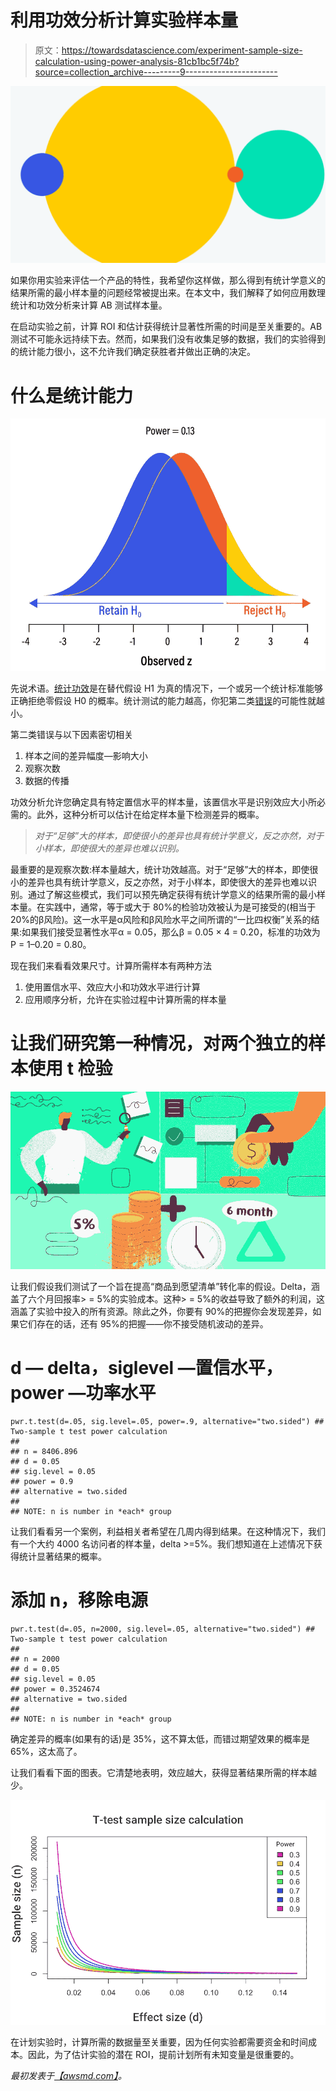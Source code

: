 # 利用功效分析计算实验样本量

> 原文：<https://towardsdatascience.com/experiment-sample-size-calculation-using-power-analysis-81cb1bc5f74b?source=collection_archive---------9----------------------->

![](img/77eaebd41a67fc8ffb67a4d03c07ced5.png)

如果你用实验来评估一个产品的特性，我希望你这样做，那么得到有统计学意义的结果所需的最小样本量的问题经常被提出来。在本文中，我们解释了如何应用数理统计和功效分析来计算 AB 测试样本量。

在启动实验之前，计算 ROI 和估计获得统计显著性所需的时间是至关重要的。AB 测试不可能永远持续下去。然而，如果我们没有收集足够的数据，我们的实验得到的统计能力很小，这不允许我们确定获胜者并做出正确的决定。

# 什么是统计能力

![](img/900e3b9a177079d391dd260ee8072496.png)

先说术语。[统计功效](https://en.wikipedia.org/wiki/Power_(statistics))是在替代假设 H1 为真的情况下，一个或另一个统计标准能够正确拒绝零假设 H0 的概率。统计测试的能力越高，你犯第二类[错误](https://en.wikipedia.org/wiki/Type_I_and_type_II_errors)的可能性就越小。

第二类错误与以下因素密切相关

1.  样本之间的差异幅度—影响大小
2.  观察次数
3.  数据的传播

功效分析允许您确定具有特定置信水平的样本量，该置信水平是识别效应大小所必需的。此外，这种分析可以估计在给定样本量下检测差异的概率。

> *对于“足够”大的样本，即使很小的差异也具有统计学意义，反之亦然，对于小样本，即使很大的差异也难以识别。*

最重要的是观察次数:样本量越大，统计功效越高。对于“足够”大的样本，即使很小的差异也具有统计学意义，反之亦然，对于小样本，即使很大的差异也难以识别。通过了解这些模式，我们可以预先确定获得有统计学意义的结果所需的最小样本量。在实践中，通常，等于或大于 80%的检验功效被认为是可接受的(相当于 20%的β风险)。这一水平是α风险和β风险水平之间所谓的“一比四权衡”关系的结果:如果我们接受显著性水平α = 0.05，那么β = 0.05 × 4 = 0.20，标准的功效为 P = 1–0.20 = 0.80。

现在我们来看看效果尺寸。计算所需样本有两种方法

1.  使用置信水平、效应大小和功效水平进行计算
2.  应用顺序分析，允许在实验过程中计算所需的样本量

# 让我们研究第一种情况，对两个独立的样本使用 t 检验

![](img/f59c380e2a910aee943818db962ab7d5.png)

让我们假设我们测试了一个旨在提高“商品到愿望清单”转化率的假设。Delta，涵盖了六个月回报率> = 5%的实验成本。这种> = 5%的收益导致了额外的利润，这涵盖了实验中投入的所有资源。除此之外，你要有 90%的把握你会发现差异，如果它们存在的话，还有 95%的把握——你不接受随机波动的差异。

# d — delta，siglevel —置信水平，power —功率水平

```
pwr.t.test(d=.05, sig.level=.05, power=.9, alternative="two.sided") ## Two-sample t test power calculation 
## 
## n = 8406.896 
## d = 0.05 
## sig.level = 0.05 
## power = 0.9 
## alternative = two.sided 
## 
## NOTE: n is number in *each* group
```

让我们看看另一个案例，利益相关者希望在几周内得到结果。在这种情况下，我们有一个大约 4000 名访问者的样本量，delta >=5%。我们想知道在上述情况下获得统计显著结果的概率。

# 添加 n，移除电源

```
pwr.t.test(d=.05, n=2000, sig.level=.05, alternative="two.sided") ## Two-sample t test power calculation 
## 
## n = 2000 
## d = 0.05 
## sig.level = 0.05 
## power = 0.3524674 
## alternative = two.sided 
## 
## NOTE: n is number in *each* group
```

确定差异的概率(如果有的话)是 35%，这不算太低，而错过期望效果的概率是 65%，这太高了。

让我们看看下面的图表。它清楚地表明，效应越大，获得显著结果所需的样本越少。

![](img/e2c160da67eae9951cfa97a0678867da.png)

在计划实验时，计算所需的数据量至关重要，因为任何实验都需要资金和时间成本。因此，为了估计实验的潜在 ROI，提前计划所有未知变量是很重要的。

*最初发表于*[*【awsmd.com】*](https://awsmd.com/calculate-sample-size-statistical-power.html)*。*
